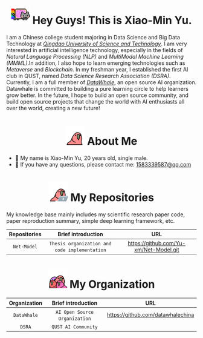 <h1 align="center"> <img src="https://github.com/Yu-xm/Yu-xm/blob/main/img/nyancat.gif" width="50"/> Hey Guys! This is Xiao-Min Yu. </h1>

I am a Chinese college student majoring in Data Science and Big Data Technology at *[Qingdao University of Science and Technology]*. I am very interested in artificial intelligence technology, especially in the fields of *Natural Language Processing (NLP)* and *MultiModal Machine Learning (MMML)*.In addition, I also hope to learn emerging technologies such as *Metaverse* and *Blockchain*. In my freshman year, I established the first AI club in QUST, named *Data Science Research Association (DSRA)*. Currently, I am a full member of *[DataWhale]*, an open source AI organization. Datawhale is committed to building a pure learning circle to help learners grow better. In the future, I hope to build an open source community, and build open source projects that change the world with AI enthusiasts all over the world, creating a new future!

<h1 align="center"> <img src="https://github.com/Yu-xm/Yu-xm/blob/main/img/60fps_parrot.gif" width="50"/> About Me </h1>

- 🤪 My name is Xiao-Min Yu, 20 years old, single male.
- 📧 If you have any questions, please contact me: 1583339587@qq.com



<h1 align="center"> <img src="https://github.com/Yu-xm/Yu-xm/blob/main/img/laptop_parrot.gif" width="50"/> My Repositories </h1>

My knowledge base mainly includes my scientific research paper code, paper reproduction summary, simple deep learning framework, etc.

| Repositories      | Brief introduction                                             | URL                                    |
|:-----------------:|:--------------------------------------------------------------:|:--------------------------------------:|
| `Net-Model`       | `Thesis organization and code implementation`                  | https://github.com/Yu-xm/Net-Model.git |

<h1 align="center"> <img src="https://github.com/Yu-xm/Yu-xm/blob/main/img/quad_parrot.gif" width="50"/> My Organization </h1>

| Organization    | Brief introduction                  | URL                                    |
|:---------------:|:-----------------------------------:|:--------------------------------------:|
| `DataWhale`     | `AI Open Source Organization`       | https://github.com/datawhalechina      |
| `DSRA`          | `QUST AI Community`                 |                                        |

[Qingdao University of Science and Technology]: https://www.qust.edu.cn
[DataWhale]: https://datawhale.club

[Net-Model]: https://github.com/Yu-xm/Net-Model.git

